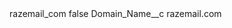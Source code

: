 <?xml version="1.0" encoding="UTF-8"?>
<CustomMetadata xmlns="http://soap.sforce.com/2006/04/metadata" xmlns:xsi="http://www.w3.org/2001/XMLSchema-instance" xmlns:xsd="http://www.w3.org/2001/XMLSchema">
    <label>razemail_com</label>
    <protected>false</protected>
    <values>
        <field>Domain_Name__c</field>
        <value xsi:type="xsd:string">razemail.com</value>
    </values>
</CustomMetadata>
